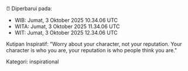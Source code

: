 ⏰ Diperbarui pada:
- WIB: Jumat, 3 Oktober 2025 10.34.06 UTC
- WITA: Jumat, 3 Oktober 2025 11.34.06 UTC
- WIT: Jumat, 3 Oktober 2025 12.34.06 UTC

Kutipan Inspiratif:
"Worry about your character, not your reputation. Your character is who you are, your reputation is who people think you are."


Kategori: inspirational

